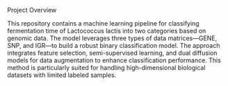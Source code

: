 Project Overview

This repository contains a machine learning pipeline for classifying fermentation time of Lactococcus lactis into two categories based on genomic data. The model leverages three types of data matrices—GENE, SNP, and IGR—to build a robust binary classification model. The approach integrates feature selection, semi-supervised learning, and dual diffusion models for data augmentation to enhance classification performance. This method is particularly suited for handling high-dimensional biological datasets with limited labeled samples.
